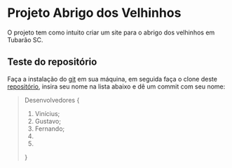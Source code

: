 # Projeto Abrigo dos Velhinhos
O projeto tem como intuito criar um site para o abrigo dos velhinhos em Tubarão SC.

## Teste do repositório
Faça a instalação do [git](https://git-scm.com/) em sua máquina, em seguida faça o clone deste [repositório](https://github.com/azilinho/projeto_abrigo_velhinhos), insira seu nome na lista abaixo e dê um commit com seu nome:
    
> Desenvolvedores {
> 1. Vinícius;
> 2. Gustavo;
> 3. Fernando;
> 4. 
> 5.   
>}
